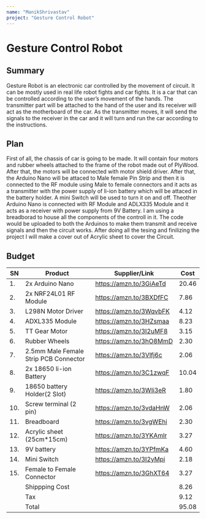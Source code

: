 ```yaml
---
name: "ManikShrivastav"
project: "Gesture Control Robot"
---
```


# Gesture Control Robot


## Summary

Gesture Robot is an electronic car controlled by the movement of circuit. It can be mostly used in real 
life robot fights and car fights. It is a car that can be controlled according to the user’s movement of the 
hands. The transmitter part will be attached to the hand of the user and its receiver will act as the 
motherboard of the car. As the transmitter moves, it will send the signals to the receiver in the car and it 
will turn and run the car according to the instructions.

## Plan

First of all, the chassis of car is going to be made. It will contain four motors and rubber wheels attached 
to the frame of the robot made out of PlyWood. After that, the motors will be connected with motor shield driver. 
After that, the Arduino Nano will be attaced to Male female Pin Strip and then it
is connected to the RF module using Male to female connectors and it acts as a transmitter with the power supply 
of li-ion battery which will be attaced in the battery holder. A mini Switch will be used to turn it on and off.
Theother Arduino Nano is connected with RF Module and ADLX335 Module and it acts as a receiver with 
power supply from 9V Battery. I am using a breadborad to house all the components of the controll in it.
The code would be uploaded to both the Arduinos to make them transmit and receive signals and then the circuit works.
After doing all the tesing and finilizing the project I will make a cover out of Acrylic sheet to cover the Circuit.

## Budget

| SN   | Product                               | Supplier/Link                         | Cost   |
| ---- | ------------------------------------- |-------------------------------------- | ------ |
|  1.  | 2x Arduino Nano                       |  https://amzn.to/3GiAeTd              | 20.46  |
|  2.  | 2x NRF24L01 RF Module                 |  https://amzn.to/3BXDfFC              | 7.86   |      
|  3.  | L298N Motor Driver                    |  https://amzn.to/3WqvbFK              | 4.12   |
|  4.  | ADXL335 Module                        |  https://amzn.to/3HZsmaa              | 8.23   |
|  5.  | TT Gear Motor                         |  https://amzn.to/3I2uMF8              | 3.15   |
|  6.  | Rubber Wheels                         |  https://amzn.to/3hO8MmD              | 2.30   |
|  7.  | 2.5mm Male Female Strip PCB Connector |  https://amzn.to/3Vlfj6c              | 2.06   |
|  8.  | 2x 18650 li-ion Battery               |  https://amzn.to/3C1zwqF              | 10.04  |
|  9.  | 18650 battery Holder(2 Slot)          |  https://amzn.to/3WIi3eR              | 1.80   |
|  10. | Screw terminal (2 pin)                |  https://amzn.to/3vdaHnW              | 2.06   |
|  11. | Breadboard                            |  https://amzn.to/3vgWEhi              | 2.30   |
|  12. | Acrylic sheet (25cm*15cm)             |  https://amzn.to/3YKAmlr              | 3.27   |
|  13. | 9V battery                            |  https://amzn.to/3YPfmKa              | 4.60   |
|  14. | Mini Switch                           |  https://amzn.to/3I2yMpi              | 2.18   |
|  15. | Female to Female Connector            |  https://amzn.to/3GhXT64              | 3.27   |
|      | Shippping Cost                        |                                       | 8.26   |
|      | Tax                                   |                                       | 9.12   |
|      | Total                                 |                                       | 95.08  |

